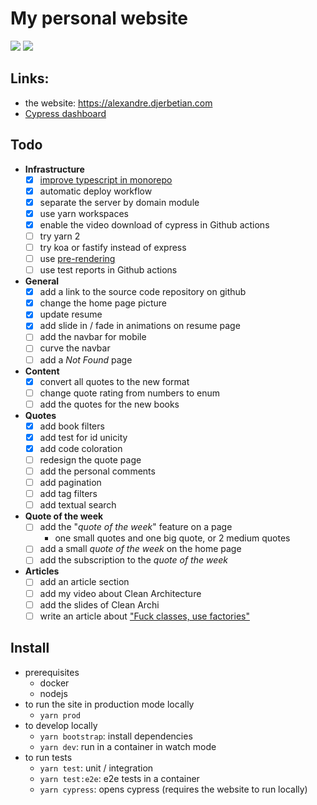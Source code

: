 # My personal website

![](https://github.com/adjerbetian/alexandre-djerbetian/workflows/End%20to%20end%20tests/badge.svg)
![](https://github.com/adjerbetian/alexandre-djerbetian/workflows/unit%20%26%20integration%20tests/badge.svg)

## Links:
- the website: https://alexandre.djerbetian.com
- [Cypress dashboard](https://dashboard.cypress.io/projects/iwigtu/runs)

## Todo

- **Infrastructure**
  - [X] [improve typescript in monorepo](https://medium.com/@NiGhTTraX/how-to-set-up-a-typescript-monorepo-with-lerna-c6acda7d4559)
  - [X] automatic deploy workflow
  - [X] separate the server by domain module
  - [X] use yarn workspaces
  - [X] enable the video download of cypress in Github actions
  - [ ] try yarn 2
  - [ ] try koa or fastify instead of express
  - [ ] use [pre-rendering](https://github.com/chrisvfritz/prerender-spa-plugin)
  - [ ] use test reports in Github actions
- **General**
  - [X] add a link to the source code repository on github
  - [X] change the home page picture
  - [X] update resume
  - [X] add slide in / fade in animations on resume page
  - [ ] add the navbar for mobile
  - [ ] curve the navbar
  - [ ] add a *Not Found* page
- **Content**
  - [X] convert all quotes to the new format
  - [ ] change quote rating from numbers to enum
  - [ ] add the quotes for the new books
- **Quotes**
  - [X] add book filters
  - [X] add test for id unicity
  - [X] add code coloration
  - [ ] redesign the quote page
  - [ ] add the personal comments
  - [ ] add pagination
  - [ ] add tag filters
  - [ ] add textual search
- **Quote of the week**
  - [ ] add the "*quote of the week*" feature on a page
    - one small quotes and one big quote, or 2 medium quotes
  - [ ] add a small *quote of the week* on the home page
  - [ ] add the subscription to the *quote of the week*
- **Articles**
  - [ ] add an article section
  - [ ] add my video about Clean Architecture
  - [ ] add the slides of Clean Archi
  - [ ] write an article about ["Fuck classes, use factories"](https://github.com/360Learning/platform/pull/546#discussion_r422938352)

## Install

- prerequisites
  - docker
  - nodejs
- to run the site in production mode locally
  - `yarn prod`
- to develop locally
  - `yarn bootstrap`: install dependencies
  - `yarn dev`: run in a container in watch mode
- to run tests
  - `yarn test`: unit / integration
  - `yarn test:e2e`: e2e tests in a container
  - `yarn cypress`: opens cypress (requires the website to run locally)
